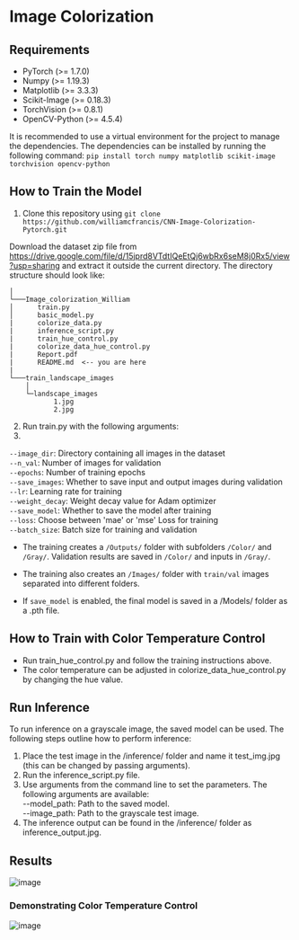 # Image Colorization
## Requirements

- PyTorch (>= 1.7.0)
- Numpy (>= 1.19.3)
- Matplotlib (>= 3.3.3)
- Scikit-Image (>= 0.18.3)
- TorchVision (>= 0.8.1)
- OpenCV-Python (>= 4.5.4)

It is recommended to use a virtual environment for the project to manage the dependencies. The dependencies can be installed by running the following command:
`pip install torch numpy matplotlib scikit-image torchvision opencv-python`

## How to Train the Model

1. Clone this repository using `git clone https://github.com/williamcfrancis/CNN-Image-Colorization-Pytorch.git`

Download the dataset zip file from https://drive.google.com/file/d/15jprd8VTdtIQeEtQj6wbRx6seM8j0Rx5/view?usp=sharing and extract it outside the current directory. The directory structure should look like:

```
│
└───Image_colorization_William
│      train.py
│      basic_model.py
|      colorize_data.py
|      inference_script.py
|      train_hue_control.py
|      colorize_data_hue_control.py
|      Report.pdf
|      README.md  <-- you are here
|
└───train_landscape_images
    │ 
    └─landscape_images
           1.jpg
           2.jpg
```

2. Run train.py with the following arguments:
3. 
`--image_dir`: Directory containing all images in the dataset\
`--n_val`: Number of images for validation\
`--epochs`: Number of training epochs\
`--save_images`: Whether to save input and output images during validation\
`--lr`: Learning rate for training\
`--weight_decay`: Weight decay value for Adam optimizer\
`--save_model`: Whether to save the model after training\
`--loss`: Choose between 'mae' or 'mse' Loss for training\
`--batch_size`: Batch size for training and validation

- The training creates a `/Outputs/` folder with subfolders `/Color/` and `/Gray/`. Validation results are saved in `/Color/` and inputs in `/Gray/`.

- The training also creates an `/Images/` folder with `train/val` images separated into different folders.

- If `save_model` is enabled, the final model is saved in a /Models/ folder as a .pth file.

## How to Train with Color Temperature Control

- Run train_hue_control.py and follow the training instructions above.
- The color temperature can be adjusted in colorize_data_hue_control.py by changing the hue value.

## Run Inference
To run inference on a grayscale image, the saved model can be used. The following steps outline how to perform inference:

1. Place the test image in the /inference/ folder and name it test_img.jpg (this can be changed by passing arguments).
2. Run the inference_script.py file.
3. Use arguments from the command line to set the parameters. The following arguments are available:\
--model_path: Path to the saved model.\
--image_path: Path to the grayscale test image.
4. The inference output can be found in the /inference/ folder as inference_output.jpg.

## Results
![image](https://user-images.githubusercontent.com/38180831/215289552-d3fd414a-84d9-4eda-9ead-b70abb5e59c5.png)

### Demonstrating Color Temperature Control 
![image](https://user-images.githubusercontent.com/38180831/215289605-c464a3bd-d50a-4a19-9aed-90f9c624e035.png)

